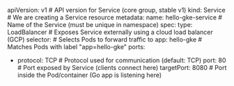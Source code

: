 apiVersion: v1                    # API version for Service (core group, stable v1)
kind: Service                     # We are creating a Service resource
metadata:
  name: hello-gke-service         # Name of the Service (must be unique in namespace)
spec:
  type: LoadBalancer              # Exposes Service externally using a cloud load balancer (GCP)
  selector:                       # Selects Pods to forward traffic to
    app: hello-gke                # Matches Pods with label "app=hello-gke"
  ports:
  - protocol: TCP                 # Protocol used for communication (default: TCP)
    port: 80                      # Port exposed by Service (clients connect here)
    targetPort: 8080              # Port inside the Pod/container (Go app is listening here)
